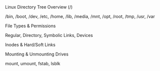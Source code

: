 Linux Directory Tree Overview (/)

/bin, /boot, /dev, /etc, /home, /lib, /media, /mnt, /opt, /root, /tmp, /usr, /var

File Types & Permissions

Regular, Directory, Symbolic Links, Devices

Inodes & Hard/Soft Links

Mounting & Unmounting Drives

mount, umount, fstab, lsblk
